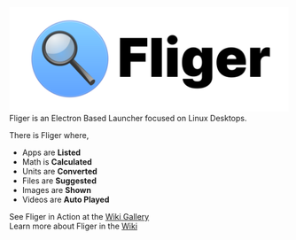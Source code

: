 ![Fliger](public/images/readme-1.svg)<br/>
Fliger is an Electron Based Launcher focused on Linux Desktops.

There is Fliger where,
- Apps are **Listed**
- Math is **Calculated**
- Units are **Converted**
- Files are **Suggested**
- Images are **Shown**
- Videos are **Auto Played**

See Fliger in Action at the [Wiki Gallery](https://gitlab.com/candiedoperation/fliger/wikis/Gallery)<br/>
Learn more about Fliger in the [Wiki](https://gitlab.com/candiedoperation/fliger/wikis/Home)
